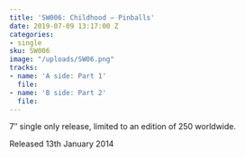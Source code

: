 ```yaml
---
title: 'SW006: Childhood – Pinballs'
date: 2019-07-09 13:17:00 Z
categories:
- single
sku: SW006
image: "/uploads/SW06.png"
tracks:
- name: 'A side: Part 1'
  file: 
- name: 'B side: Part 2'
  file: 
---
```


7″ single only release, limited to an edition of 250 worldwide.

Released 13th January 2014